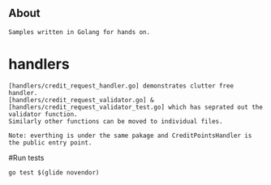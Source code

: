 
## About
	Samples written in Golang for hands on.

# handlers
	[handlers/credit_request_handler.go] demonstrates clutter free handler.
	[handlers/credit_request_validator.go] & [handlers/credit_request_validator_test.go] which has seprated out the validator function.
	Similarly other functions can be moved to individual files.

	Note: everthing is under the same pakage and CreditPointsHandler is the public entry point.

#Run tests
```
go test $(glide novendor)
```